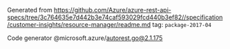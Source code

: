 Generated from https://github.com/Azure/azure-rest-api-specs/tree/3c764635e7d442b3e74caf593029fcd440b3ef82//specification/customer-insights/resource-manager/readme.md tag: `package-2017-04`

Code generator @microsoft.azure/autorest.go@2.1.175


